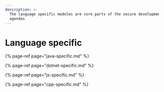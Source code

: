 ```yaml
---
description: >-
  The language specific modules are core parts of the secure development course
  agendas
---
```


# Language specific

{% page-ref page="java-specific.md" %}

{% page-ref page="dotnet-specific.md" %}

{% page-ref page="js-specific.md" %}

{% page-ref page="cpp-specific.md" %}

